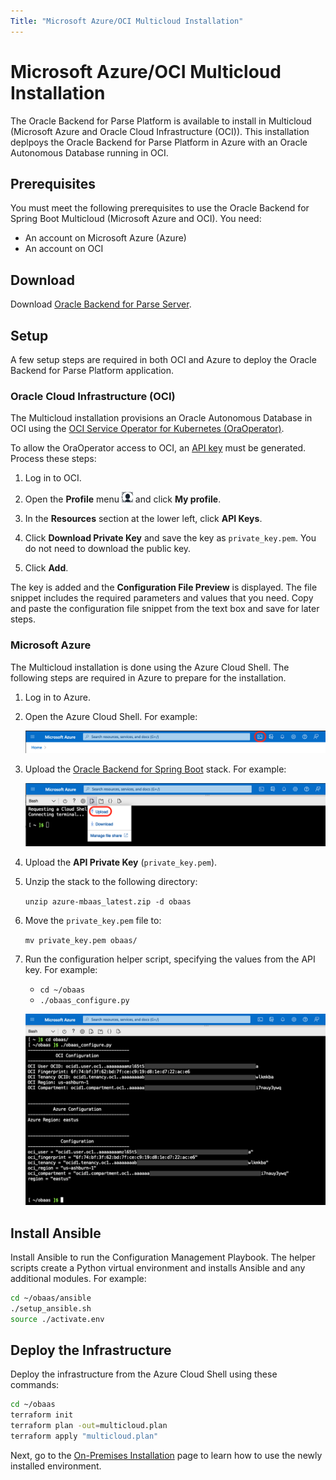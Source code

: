 ```yaml
---
Title: "Microsoft Azure/OCI Multicloud Installation"
---
```


# Microsoft Azure/OCI Multicloud Installation

The Oracle Backend for Parse Platform is available to install in Multicloud (Microsoft Azure and Oracle Cloud Infrastructure (OCI)). This installation
deplpoys the Oracle Backend for Parse Platform in Azure with an Oracle Autonomous Database running in OCI.

## Prerequisites

You must meet the following prerequisites to use the Oracle Backend for Spring Boot Multicloud (Microsoft Azure and OCI). You need:

* An account on Microsoft Azure (Azure)
* An account on OCI

## Download

Download [Oracle Backend for Parse Server](https://github.com/oracle/microservices-datadriven/releases/download/OBAAS-1.0.0/azure-mbaas_latest.zip).

## Setup

A few setup steps are required in both OCI and Azure to deploy the Oracle Backend for Parse Platform application.

### Oracle Cloud Infrastructure (OCI)

The Multicloud installation provisions an Oracle Autonomous Database in OCI using the [OCI Service Operator for Kubernetes (OraOperator)](https://github.com/oracle/oracle-database-operator).  

To allow the OraOperator access to OCI, an [API key](https://docs.oracle.com/en-us/iaas/Content/API/Concepts/apisigningkey.htm) must be generated. Process these steps:

1. Log in to OCI.

2. Open the **Profile** menu ![User Profile Menu](userprofilemenu.png) and click **My profile**.

3. In the **Resources** section at the lower left, click **API Keys**.

4. Click **Download Private Key** and save the key as `private_key.pem`. You do not need to download the public key.

5. Click **Add**.

The key is added and the **Configuration File Preview** is displayed. The file snippet includes the required parameters and values that you need. Copy and paste
the configuration file snippet from the text box and save for later steps.

### Microsoft Azure

The Multicloud installation is done using the Azure Cloud Shell.  The following steps are required in Azure to prepare for the installation.

1. Log in to Azure.

2. Open the Azure Cloud Shell. For example:

    ![Azure Cloud Shell Icon](AzureCloudShellIcon.png)
	
3. Upload the [Oracle Backend for Spring Boot](https://github.com/oracle/microservices-datadriven/releases/download/OBAAS-1.0.0/azure-mbaas_latest.zip) stack. For example:

    ![Azure Upload](AzureUpload.png)
	
4. Upload the **API Private Key** (`private_key.pem`).

5. Unzip the stack to the following directory:

    `unzip azure-mbaas_latest.zip -d obaas`
	
6. Move the `private_key.pem` file to:

    `mv private_key.pem obaas/`
	
5. Run the configuration helper script, specifying the values from the API key. For example:

    * `cd ~/obaas`
    * `./obaas_configure.py`
	
    ![Azure Configure](AzureConfigure.png)

## Install Ansible

Install Ansible to run the Configuration Management Playbook.  The helper scripts create a Python virtual environment and installs Ansible
and any additional modules. For example:

```bash
cd ~/obaas/ansible
./setup_ansible.sh
source ./activate.env
```

## Deploy the Infrastructure

Deploy the infrastructure from the Azure Cloud Shell using these commands:

```bash
cd ~/obaas
terraform init
terraform plan -out=multicloud.plan
terraform apply "multicloud.plan"
```

Next, go to the [On-Premises Installation](../on-premises/) page to learn how to use the newly installed environment.
